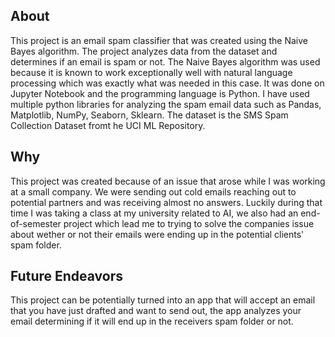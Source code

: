 ## About 
This project is an email spam classifier that was created using the Naive Bayes algorithm. The project analyzes data from the dataset and determines if an email is spam or not. The Naive Bayes algorithm was used because it is known to work exceptionally well with natural language processing which was exactly what was needed in this case. It was done on Jupyter Notebook and the programming language is Python. I have used multiple python libraries for analyzing the spam email data such as Pandas, Matplotlib, NumPy, Seaborn, Sklearn.
The dataset is the SMS Spam Collection Dataset fromt he UCI ML Repository.  
## Why
This project was created because of an issue that arose while I was working at a small company. We were sending out cold emails reaching out to potential partners and was receiving almost no answers. Luckily during that time I was taking a class at my university related to AI, we also had an end-of-semester project which lead me to trying to solve the companies issue about wether or not their emails were ending up in the potential clients' spam folder. 

## Future Endeavors
This project can be potentially turned into an app that will accept an email that you have just drafted and want to send out, the app analyzes your email determining if it will end up in the receivers spam folder or not. 
